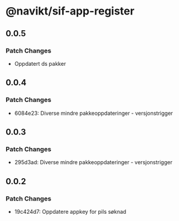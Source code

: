 # @navikt/sif-app-register

## 0.0.5

### Patch Changes

- Oppdatert ds pakker

## 0.0.4

### Patch Changes

- 6084e23: Diverse mindre pakkeoppdateringer - versjonstrigger

## 0.0.3

### Patch Changes

- 295d3ad: Diverse mindre pakkeoppdateringer - versjonstrigger

## 0.0.2

### Patch Changes

- 19c424d7: Oppdatere appkey for pils søknad
